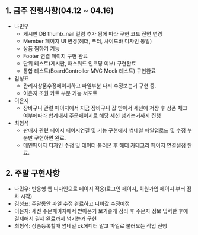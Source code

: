## 1. 금주 진행사항(04.12 ~ 04.16)

- 나민우
  - 게시판 DB thumb_nail 컬럼 추가 됨에 따라 구현 코드 전면 변경
  - Member 페이지 UI 변경(헤더, 푸터, 사이드바 디자인 통일)
  - 상품 찜하기 기능
  - Footer 연결 페이지 구현 완료
  - 단위 테스트(게시판, 패스워드 인코딩 여부) 구현완료
  - 통합 테스트(BoardController MVC Mock 테스트) 구현완료
- 김성표
  - 관리자상품수정페이지하고 파일부분 다시 수정보는거 구현 중.
  - 이은지 조원 카트 부분 기능 서포트
- 이은지
  - 장바구니 관련 페이지에서 지금 장바구니 값 받아서 세션에 저장 후 상품 체크 여부에따라 합계내서 주문페이지로 해당 세션 넘기는거까지 진행
- 최형석
  - 판매자 관련 페이지 페이지연결 및 기능 구현에서 썸네일 파일업로드 및 수정 부분만 구현하면 완료.
  - 메인페이지 디자인 수정 및 데이터 불러온 후 헤더 카테고리 페이지 연결설정 완료.

## 2. 주말 구현사항

- 나민우: 반응형 웹 디자인으로 페이지 적용(로그인 페이지, 회원가입 페이지 부터 점차 시작)
- 김성표: 주말동안 파일 수정 완료하고 디비값 수정예정
- 이은지: 세션 주문페이지에서 받아온거 보기좋게 정리 후 주문자 정보 입력한 후에 결제해서 결제 완료까지 넘기는거 구현 
- 최형석: 상품등록할때 썸네일 ck에디터 말고 파일로 불러오는 작업 진행

